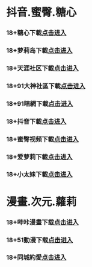 # 抖音.蜜臀.糖心
### 18+糖心下載<a rel="nofollow noopener" href="https://delta0321.skyvortex.icu/mk/28178/oebg21tx" target="_blank">点击进入</a>
### 18+萝莉岛下載<a rel="nofollow noopener" href="https://beta0324.nexokick.icu/ck/34222/ovtluoli" target="_blank">点击进入</a>
### 18+天涯社区下載<a rel="nofollow noopener" href="https://commoms0324.buzznexus.icu/hy/28184/oebg21tysq" target="_blank">点击进入</a>
### 18+91大神社區下載<a rel="nofollow noopener" href="https://76dad.unxykcw.cc/chan/GS2187/nyBw" target="_blank">点击进入</a>
### 18+91暗網下載<a rel="nofollow noopener" href="https://5b7.mfhgcphr.cc/aff-a6SG6" target="_blank">点击进入</a>
### 18+抖音下載<a rel="nofollow noopener" href="https://m05akwslx.rzvi3t1lo.top/?channel_code=MIM05BBG" target="_blank">点击进入</a>
### 18+蜜臀视频下載<a rel="nofollow noopener" href="https://m18ftinig.n4hunpzp5.top/?channel_code=MIM18BBG " target="_blank">点击进入</a>
### 18+爱萝莉下載<a rel="nofollow noopener" href="https://m33ryoxyj.npzrabfly.top/?channel_code=MIM33BBG" target="_blank">点击进入</a>
### 18+小太妹下載<a rel="nofollow noopener" href="https://m03tjgcjd.rry2pjwoz.top/?channel_code=MIM03BBG" target="_blank">点击进入</a>
# 漫畫.次元.蘿莉
### 18+哔咔漫畫下载<a rel="nofollow noopener" href="https://0324lab.techdaze.icu/mk/28180/oebg21bk" target="_blank">点击进入</a>
### 18+51動漫下载<a rel="nofollow noopener" href="https://0b1.dpnrmwtg.cc/?code=ahbFk&c=16921" target="_blank">点击进入</a>
### 18+同城約愛<a rel="nofollow noopener" href="https://b2e8.krctjym.cc/?code=aZJ6Q&c=16921" target="_blank">点击进入</a>
